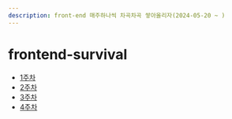 ```yaml
---
description: front-end 매주하나씩 차곡차곡 쌓아올리자(2024-05-20 ~ )
---
```


# frontend-survival

- [1주차](week01)
- [2주차](week02)
- [3주차](week03)
- [4주차](week04)
